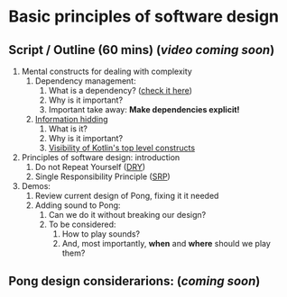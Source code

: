 # Basic principles of software design

## Script / Outline (60 mins) (_video coming soon_)
1. Mental constructs for dealing with complexity
   1. Dependency management:
      1. What is a dependency? ([check it here](https://www.uml-diagrams.org/dependency.html))
      2. Why is it important?
      3. Important take away: __Make dependencies explicit!__
   2. [Information hidding](https://en.wikipedia.org/wiki/Information_hiding)
      1. What is it?
      2. Why is it important?
      3. [Visibility of Kotlin's top level constructs](https://kotlinlang.org/docs/reference/visibility-modifiers.html#visibility-modifiers)
2. Principles of software design: introduction
   1. Do not Repeat Yourself ([DRY](https://wiki.c2.com/?DontRepeatYourself))
   2. Single Responsibility Principle ([SRP](https://blog.cleancoder.com/uncle-bob/2014/05/08/SingleReponsibilityPrinciple.html))
3. Demos: 
   1. Review current design of Pong, fixing it it needed
   2. Adding sound to Pong: 
      1. Can we do it without breaking our design?
      2. To be considered:
         1. How to play sounds? 
         2. And, most importantly, __when__ and __where__ should we play them?

## Pong design considerarions: (_coming soon_)